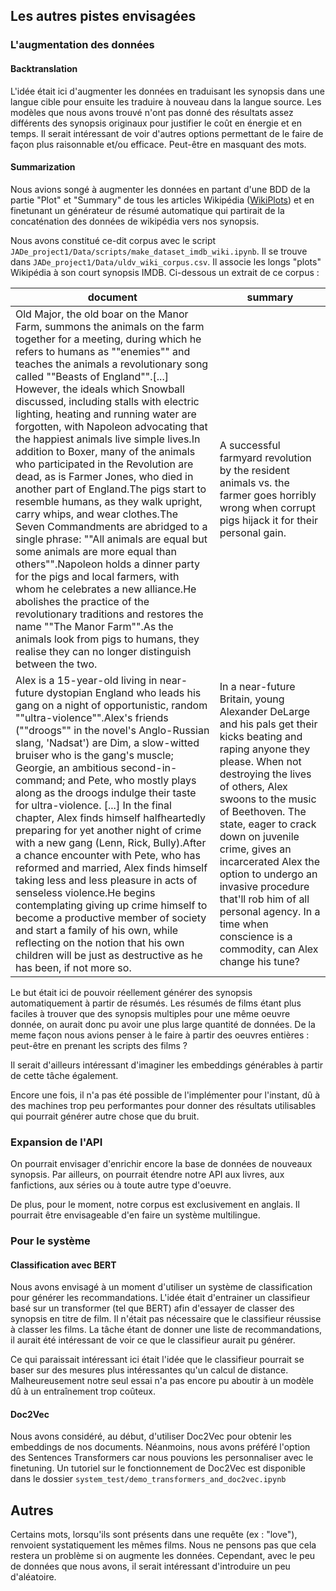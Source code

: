 ## Les autres pistes envisagées 

### L'augmentation des données

#### Backtranslation

L'idée était ici d'augmenter les données en traduisant les synopsis dans une langue cible pour ensuite les traduire à nouveau dans la langue source. Les modèles que nous avons trouvé n'ont pas donné des résultats assez différents des synopsis originaux pour justifier le coût en énergie et en temps. Il serait intéressant de voir d'autres options permettant de le faire de façon plus raisonnable et/ou efficace. Peut-être en masquant des mots. 

#### Summarization

Nous avions songé à augmenter les données en partant d'une BDD de la partie "Plot" et "Summary" de tous les articles Wikipédia ([WikiPlots](https://github.com/markriedl/WikiPlots)) et en finetunant un générateur de résumé automatique qui partirait de la concaténation des données de wikipédia vers nos synopsis.

Nous avons constitué ce-dit corpus avec le script `JADe_project1/Data/scripts/make_dataset_imdb_wiki.ipynb`. Il se trouve dans `JADe_project1/Data/uldv_wiki_corpus.csv`. Il associe les longs "plots" Wikipédia à son court synopsis IMDB. Ci-dessous un extrait de ce corpus : 

| document | summary |
|---|---|
| Old Major, the old boar on the Manor Farm, summons the animals on the farm together for a meeting, during which he refers to humans as ""enemies"" and teaches the animals a revolutionary song called ""Beasts of England"".[...] However, the ideals which Snowball discussed, including stalls with electric lighting, heating and running water are forgotten, with Napoleon advocating that the happiest animals live simple lives.In addition to Boxer, many of the animals who participated in the Revolution are dead, as is Farmer Jones, who died in another part of England.The pigs start to resemble humans, as they walk upright, carry whips, and wear clothes.The Seven Commandments are abridged to a single phrase: ""All animals are equal but some animals are more equal than others"".Napoleon holds a dinner party for the pigs and local farmers, with whom he celebrates a new alliance.He abolishes the practice of the revolutionary traditions and restores the name ""The Manor Farm"".As the animals look from pigs to humans, they realise they can no longer distinguish between the two. | A successful farmyard revolution by the resident animals vs. the farmer goes horribly wrong when corrupt pigs hijack it for their personal gain. |
| Alex is a 15-year-old living in near-future dystopian England who leads his gang on a night of opportunistic, random ""ultra-violence"".Alex's friends (""droogs"" in the novel's Anglo-Russian slang, 'Nadsat') are Dim, a slow-witted bruiser who is the gang's muscle; Georgie, an ambitious second-in-command; and Pete, who mostly plays along as the droogs indulge their taste for ultra-violence. [...] In the final chapter, Alex finds himself halfheartedly preparing for yet another night of crime with a new gang (Lenn, Rick, Bully).After a chance encounter with Pete, who has reformed and married, Alex finds himself taking less and less pleasure in acts of senseless violence.He begins contemplating giving up crime himself to become a productive member of society and start a family of his own, while reflecting on the notion that his own children will be just as destructive as he has been, if not more so. | In a near-future Britain, young Alexander DeLarge and his pals get their kicks beating and raping anyone they please. When not destroying the lives of others, Alex swoons to the music of Beethoven. The state, eager to crack down on juvenile crime, gives an incarcerated Alex the option to undergo an invasive procedure that'll rob him of all personal agency. In a time when conscience is a commodity, can Alex change his tune? |

Le but était ici de pouvoir réellement générer des synopsis automatiquement à partir de résumés. Les résumés de films étant plus faciles à trouver que des synopsis multiples pour une même oeuvre donnée, on aurait donc pu avoir une plus large quantité de données. De la meme façon nous avions penser à le faire à partir des oeuvres entières : peut-être en prenant les scripts des films ? 

Il serait d'ailleurs intéressant d'imaginer les embeddings générables à partir de cette tâche également.

Encore une fois, il n'a pas été possible de l'implémenter pour l'instant, dû à des machines trop peu performantes pour donner des résultats utilisables qui pourrait générer autre chose que du bruit. 

### Expansion de l'API

On pourrait envisager d'enrichir encore la base de données de nouveaux synopsis. Par ailleurs, on pourrait étendre notre API aux livres, aux fanfictions, aux séries ou à toute autre type d'oeuvre. 

De plus, pour le moment, notre corpus est exclusivement en anglais. Il pourrait être envisageable d'en faire un système multilingue. 

### Pour le système

#### Classification avec BERT

Nous avons envisagé à un moment d'utiliser un système de classification pour générer les recommandations. L'idée était d'entrainer un classifieur basé sur un transformer (tel que BERT) afin d'essayer de classer des synopsis en titre de film. Il n'était pas nécessaire que le classifieur réussise à classer les films. La tâche étant de donner une liste de recommandations, il aurait été intéressant de voir ce que le classifieur aurait pu générer.

Ce qui paraissait intéressant ici était l'idée que le classifieur pourrait se baser sur des mesures plus intéressantes qu'un  calcul de distance. Malheureusement notre seul essai n'a pas encore pu aboutir à un modèle dû à un entraînement trop coûteux.

#### Doc2Vec

Nous avons considéré, au début, d'utiliser Doc2Vec pour obtenir les embeddings de nos documents. Néanmoins, nous avons préféré l'option des Sentences Transformers car nous pouvions les personnaliser avec le finetuning. Un tutoriel sur le fonctionnement de Doc2Vec est disponible dans le dossier `system_test/demo_transformers_and_doc2vec.ipynb`

## Autres

Certains mots, lorsqu'ils sont présents dans une requête (ex : "love"), renvoient systatiquement les mêmes films. Nous ne pensons pas que cela restera un problème si on augmente les données. Cependant, avec le peu de données que nous avons, il serait intéressant d'introduire un peu d'aléatoire.